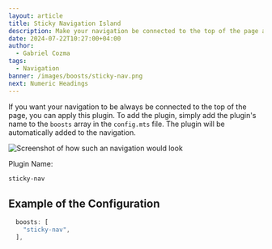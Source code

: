 ```yaml
---
layout: article
title: Sticky Navigation Island
description: Make your navigation be connected to the top of the page at all times.
date: 2024-07-22T10:27:00+04:00
author:
  - Gabriel Cozma
tags:
  - Navigation
banner: /images/boosts/sticky-nav.png
next: Numeric Headings
---
```


If you want your navigation to be always be connected to the top of the page, you can apply this plugin. To add the plugin, simply add the plugin's name to the `boosts` array in the `config.mts` file. The plugin will be automatically added to the navigation.

![Screenshot of how such an navigation would look](/images/boosts/sticky-nav.png#shadow)

Plugin Name:

```txt
sticky-nav
```

## Example of the Configuration

```ts
  boosts: [
    "sticky-nav",
  ],
```
